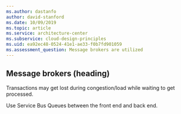 ```yaml
---
ms.author: dastanfo
author: david-stanford
ms.date: 10/09/2019
ms.topic: article
ms.service: architecture-center
ms.subservice: cloud-design-principles
ms.uid: ea92ec48-0524-41e1-ae33-f0b7fd901059
ms.assessment_question: Message brokers are utilized
---
```

## Message brokers (heading)

<div class="alert is-warning"><p>Transactions may get lost during congestion/load while waiting to get processed.</p></div>

Use Service Bus Queues between the front end and back end.